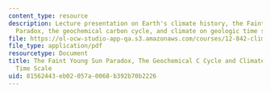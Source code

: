 ```yaml
---
content_type: resource
description: Lecture presentation on Earth's climate history, the Faint Young Sun
  Paradox, the geochemical carbon cycle, and climate on geologic time scales.
file: https://ol-ocw-studio-app-qa.s3.amazonaws.com/courses/12-842-climate-physics-and-chemistry-fall-2008/81562443eb02057a0068b392b70b2226_part1_lec4.pdf
file_type: application/pdf
resourcetype: Document
title: The Faint Young Sun Paradox, The Geochemical C Cycle and Climate on Geologic
  Time Scale
uid: 81562443-eb02-057a-0068-b392b70b2226
---
```

